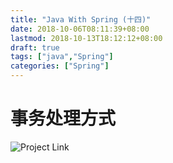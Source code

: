 ```yaml
---
title: "Java With Spring (十四)"
date: 2018-10-06T08:11:39+08:00
lastmod: 2018-10-13T18:12:12+08:00
draft: true
tags: ["java","Spring"]
categories: ["Spring"]
---
```


# 事务处理方式

![Project Link](https://github.com/hyyfrank/play_with_springboot/tree/feature/lesson1)


